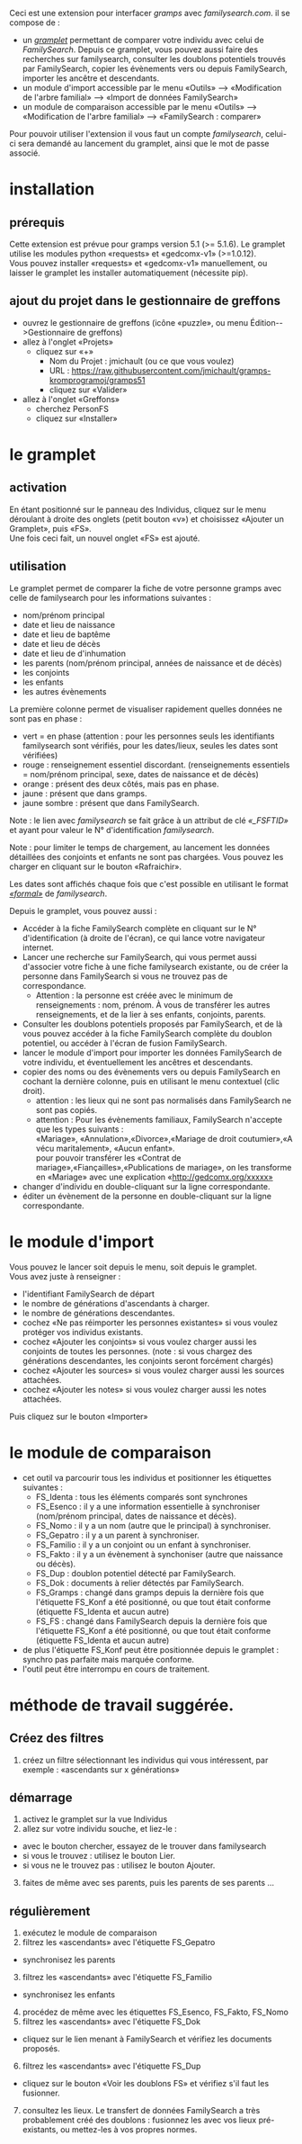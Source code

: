 

Ceci est une extension pour interfacer _gramps_ avec _familysearch.com_.
il se compose de :
* un [_gramplet_](https://www.gramps-project.org/wiki/index.php/Gramplets) permettant de comparer votre individu avec celui de _FamilySearch_. Depuis ce gramplet, vous pouvez aussi faire des recherches sur familysearch, consulter les doublons potentiels trouvés par FamilySearch, copier les évènements vers ou depuis FamilySearch, importer les ancêtre et descendants.
* un module d'import accessible par le menu «Outils» --> «Modification de l'arbre familial» --> «Import de données FamilySearch»
* un module de comparaison accessible par le menu «Outils» --> «Modification de l'arbre familial» --> «FamilySearch : comparer»

Pour pouvoir utiliser l'extension il vous faut un compte _familysearch_, celui-ci sera demandé au lancement du gramplet, ainsi que le mot de passe associé.

# installation
## prérequis
Cette extension est prévue pour gramps version 5.1 (>= 5.1.6).
Le gramplet utilise les modules python «requests» et «gedcomx-v1» (>=1.0.12).  
Vous pouvez installer «requests» et «gedcomx-v1» manuellement, ou laisser le gramplet les installer automatiquement (nécessite pip).

## ajout du projet dans le gestionnaire de greffons
* ouvrez le gestionnaire de greffons (icône «puzzle», ou menu Édition-->Gestionnaire de greffons)
* allez à l'onglet «Projets»
  * cliquez sur «+»
    * Nom du Projet : jmichault (ou ce que vous voulez)
    * URL : https://raw.githubusercontent.com/jmichault/gramps-kromprogramoj/gramps51
    * cliquez sur «Valider»
* allez à l'onglet «Greffons»
  * cherchez PersonFS
  * cliquez sur «Installer»

# le gramplet
## activation
En étant positionné sur le panneau des Individus, cliquez sur le menu déroulant à droite des onglets (petit bouton «v») et choisissez «Ajouter un Gramplet», puis «FS».  
Une fois ceci fait, un nouvel onglet «FS» est ajouté.

## utilisation

Le gramplet permet de comparer la fiche de votre personne gramps avec celle de familysearch pour les informations suivantes :  
* nom/prénom principal
* date et lieu de naissance
* date et lieu de baptême
* date et lieu de décès
* date et lieu de d'inhumation
* les parents (nom/prénom principal, années de naissance et de décès)
* les conjoints
* les enfants
* les autres évènements

La première colonne permet de visualiser rapidement quelles données ne sont pas en phase :
* vert = en phase (attention : pour les personnes seuls les identifiants familysearch sont vérifiés, pour les dates/lieux, seules les dates sont vérifiées)
* rouge : renseignement essentiel discordant. (renseignements essentiels = nom/prénom principal, sexe, dates de naissance et de décès)
* orange : présent des deux côtés, mais pas en phase.
* jaune : présent que dans gramps.
* jaune sombre : présent que dans FamilySearch.

Note : le lien avec _familysearch_ se fait grâce à un attribut de clé _«\_FSFTID»_ et ayant pour valeur le N° d'identification _familysearch_.  

Note : pour limiter le temps de chargement, au lancement les données détaillées des conjoints et enfants ne sont pas chargées. Vous pouvez les charger en cliquant sur le bouton «Rafraichir».

Les dates sont affichés chaque fois que c'est possible en utilisant le format [_«formal»_](https://github.com/FamilySearch/gedcomx/blob/master/specifications/date-format-specification.md) de _familysearch_.

Depuis le gramplet, vous pouvez aussi :
* Accéder à la fiche FamilySearch complète en cliquant sur le N° d'identification (à droite de l'écran), ce qui lance votre navigateur internet.
* Lancer une recherche sur FamilySearch, qui vous permet aussi d'associer votre fiche à une fiche familysearch existante, ou de créer la personne dans FamilySearch si vous ne trouvez pas de correspondance.
  * Attention : la personne est créée avec le minimum de renseignements : nom, prénom. À vous de transférer les autres renseignements, et de la lier à ses enfants, conjoints, parents.
* Consulter les doublons potentiels proposés par FamilySearch, et de là vous pouvez accéder à la fiche FamilySearch complète du doublon potentiel, ou accéder à l'écran de fusion FamilySearch.
* lancer le module d'import pour importer les données FamilySearch de votre individu, et éventuellement les ancêtres et descendants.
* copier des noms ou des évènements vers ou depuis FamilySearch en cochant la dernière colonne, puis en utilisant le menu contextuel (clic droit).
  * attention : les lieux qui ne sont pas normalisés dans FamilySearch ne sont pas copiés.
  * attention : Pour les évènements familiaux, FamilySearch n'accepte que les types suivants :  
        «Mariage», «Annulation»,«Divorce»,«Mariage de droit coutumier»,«A vécu maritalement», «Aucun enfant».  
      pour pouvoir transférer les «Contrat de mariage»,«Fiançailles»,«Publications de mariage», on les transforme en «Mariage» avec une explication «http://gedcomx.org/xxxxx»
* changer d'individu en double-cliquant sur la ligne correspondante.
* éditer un évènement de la personne en double-cliquant sur la ligne correspondante.

# le module d'import
Vous pouvez le lancer soit depuis le menu, soit depuis le gramplet.  
Vous avez juste à renseigner :
* l'identifiant FamilySearch de départ
* le nombre de générations d'ascendants à charger.
* le nombre de générations descendantes.
* cochez «Ne pas réimporter les personnes existantes» si vous voulez protéger vos individus existants.
* cochez «Ajouter les conjoints» si vous voulez charger aussi les conjoints de toutes les personnes.
  (note : si vous chargez des générations descendantes, les conjoints seront forcément chargés)
* cochez «Ajouter les sources» si vous voulez charger aussi les sources attachées.
* cochez «Ajouter les notes» si vous voulez charger aussi les notes attachées.

Puis cliquez sur le bouton «Importer»

# le module de comparaison
* cet outil va parcourir tous les individus et positionner les étiquettes suivantes :
  * FS\_Identa : tous les éléments comparés sont synchrones
  * FS\_Esenco : il y a une information essentielle à synchroniser (nom/prénom principal, dates de naissance et décès).
  * FS\_Nomo : il y a un nom (autre que le principal) à synchroniser.
  * FS\_Gepatro : il y a un parent à synchroniser.
  * FS\_Familio : il y a un conjoint ou un enfant à synchroniser.
  * FS\_Fakto : il y a un évènement à synchoniser (autre que naissance ou décès).
  * FS\_Dup : doublon potentiel détecté par FamilySearch.
  * FS\_Dok : documents à relier détectés par FamilySearch.
  * FS\_Gramps : changé dans gramps depuis la dernière fois que l'étiquette FS\_Konf a été positionné, ou que tout était conforme (étiquette FS\_Identa et aucun autre)
  * FS\_FS : changé dans FamilySearch depuis la dernière fois que l'étiquette FS\_Konf a été positionné, ou que tout était conforme (étiquette FS\_Identa et aucun autre)
* de plus l'étiquette FS\_Konf peut être positionnée depuis le gramplet : synchro pas parfaite mais marquée conforme.
* l'outil peut être interrompu en cours de traitement.

# méthode de travail suggérée.

## Créez des filtres
1. créez un filtre sélectionnant les individus qui vous intéressent, par exemple : «ascendants sur x générations»

## démarrage
1. activez le gramplet sur la vue Individus
2. allez sur votre individu souche, et liez-le :
  * avec le bouton chercher, essayez de le trouver dans familysearch
  * si vous le trouvez : utilisez le bouton Lier.
  * si vous ne le trouvez pas : utilisez le bouton Ajouter.
3. faites de même avec ses parents, puis les parents de ses parents …

## régulièrement
1. exécutez le module de comparaison
2. filtrez les «ascendants» avec l'étiquette FS_Gepatro
  * synchronisez les parents
3. filtrez les «ascendants» avec l'étiquette FS_Familio
  * synchronisez les enfants
4. procédez de même avec les étiquettes FS_Esenco, FS_Fakto, FS_Nomo
5. filtrez les «ascendants» avec l'étiquette FS_Dok
  * cliquez sur le lien menant à FamilySearch et vérifiez les documents proposés.
6. filtrez les «ascendants» avec l'étiquette FS_Dup
  * cliquez sur le bouton «Voir les doublons FS» et vérifiez s'il faut les fusionner.
7. consultez les lieux. Le transfert de données FamilySearch a très probablement créé des doublons : fusionnez les avec vos lieux pré-existants, ou mettez-les à vos propres normes.
